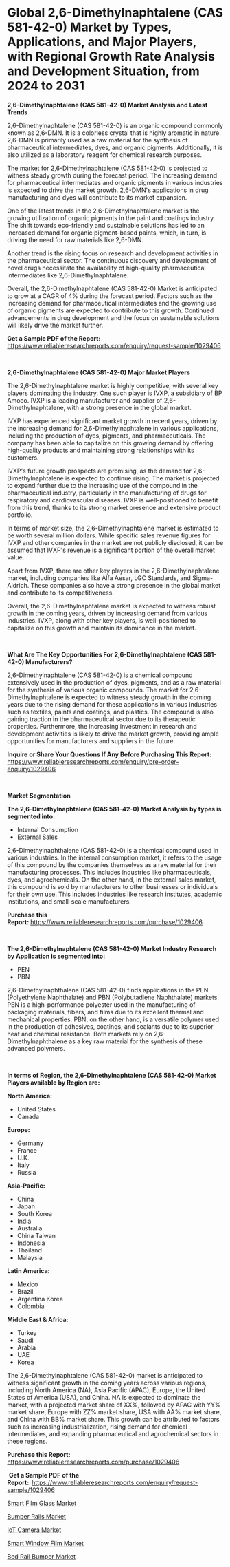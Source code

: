 <p><h1>Global 2,6-Dimethylnaphtalene (CAS 581-42-0) Market by Types, Applications, and Major Players, with Regional Growth Rate Analysis and Development Situation, from 2024 to 2031</h1></p><p><strong>2,6-Dimethylnaphtalene (CAS 581-42-0) Market Analysis and Latest Trends</strong></p>
<p><p>2,6-Dimethylnaphtalene (CAS 581-42-0) is an organic compound commonly known as 2,6-DMN. It is a colorless crystal that is highly aromatic in nature. 2,6-DMN is primarily used as a raw material for the synthesis of pharmaceutical intermediates, dyes, and organic pigments. Additionally, it is also utilized as a laboratory reagent for chemical research purposes.</p><p>The market for 2,6-Dimethylnaphtalene (CAS 581-42-0) is projected to witness steady growth during the forecast period. The increasing demand for pharmaceutical intermediates and organic pigments in various industries is expected to drive the market growth. 2,6-DMN's applications in drug manufacturing and dyes will contribute to its market expansion.</p><p>One of the latest trends in the 2,6-Dimethylnaphtalene market is the growing utilization of organic pigments in the paint and coatings industry. The shift towards eco-friendly and sustainable solutions has led to an increased demand for organic pigment-based paints, which, in turn, is driving the need for raw materials like 2,6-DMN.</p><p>Another trend is the rising focus on research and development activities in the pharmaceutical sector. The continuous discovery and development of novel drugs necessitate the availability of high-quality pharmaceutical intermediates like 2,6-Dimethylnaphtalene.</p><p>Overall, the 2,6-Dimethylnaphtalene (CAS 581-42-0) Market is anticipated to grow at a CAGR of 4% during the forecast period. Factors such as the increasing demand for pharmaceutical intermediates and the growing use of organic pigments are expected to contribute to this growth. Continued advancements in drug development and the focus on sustainable solutions will likely drive the market further.</p></p>
<p><strong>Get a Sample PDF of the Report:&nbsp;</strong> <a href="https://www.reliableresearchreports.com/enquiry/request-sample/1029406">https://www.reliableresearchreports.com/enquiry/request-sample/1029406</a></p>
<p>&nbsp;</p>
<p><strong>2,6-Dimethylnaphtalene (CAS 581-42-0) Major Market Players</strong></p>
<p><p>The 2,6-Dimethylnaphtalene market is highly competitive, with several key players dominating the industry. One such player is IVXP, a subsidiary of BP Amoco. IVXP is a leading manufacturer and supplier of 2,6-Dimethylnaphtalene, with a strong presence in the global market.</p><p>IVXP has experienced significant market growth in recent years, driven by the increasing demand for 2,6-Dimethylnaphtalene in various applications, including the production of dyes, pigments, and pharmaceuticals. The company has been able to capitalize on this growing demand by offering high-quality products and maintaining strong relationships with its customers.</p><p>IVXP's future growth prospects are promising, as the demand for 2,6-Dimethylnaphtalene is expected to continue rising. The market is projected to expand further due to the increasing use of the compound in the pharmaceutical industry, particularly in the manufacturing of drugs for respiratory and cardiovascular diseases. IVXP is well-positioned to benefit from this trend, thanks to its strong market presence and extensive product portfolio.</p><p>In terms of market size, the 2,6-Dimethylnaphtalene market is estimated to be worth several million dollars. While specific sales revenue figures for IVXP and other companies in the market are not publicly disclosed, it can be assumed that IVXP's revenue is a significant portion of the overall market value.</p><p>Apart from IVXP, there are other key players in the 2,6-Dimethylnaphtalene market, including companies like Alfa Aesar, LGC Standards, and Sigma-Aldrich. These companies also have a strong presence in the global market and contribute to its competitiveness.</p><p>Overall, the 2,6-Dimethylnaphtalene market is expected to witness robust growth in the coming years, driven by increasing demand from various industries. IVXP, along with other key players, is well-positioned to capitalize on this growth and maintain its dominance in the market.</p></p>
<p>&nbsp;</p>
<p><strong>What Are The Key Opportunities For 2,6-Dimethylnaphtalene (CAS 581-42-0) Manufacturers?</strong></p>
<p><p>2,6-Dimethylnaphtalene (CAS 581-42-0) is a chemical compound extensively used in the production of dyes, pigments, and as a raw material for the synthesis of various organic compounds. The market for 2,6-Dimethylnaphtalene is expected to witness steady growth in the coming years due to the rising demand for these applications in various industries such as textiles, paints and coatings, and plastics. The compound is also gaining traction in the pharmaceutical sector due to its therapeutic properties. Furthermore, the increasing investment in research and development activities is likely to drive the market growth, providing ample opportunities for manufacturers and suppliers in the future.</p></p>
<p><strong>Inquire or Share Your Questions If Any Before Purchasing This Report:</strong> <a href="https://www.reliableresearchreports.com/enquiry/pre-order-enquiry/1029406">https://www.reliableresearchreports.com/enquiry/pre-order-enquiry/1029406</a></p>
<p>&nbsp;</p>
<p><strong>Market Segmentation</strong></p>
<p><strong>The 2,6-Dimethylnaphtalene (CAS 581-42-0) Market Analysis by types is segmented into:</strong></p>
<p><ul><li>Internal Consumption</li><li>External Sales</li></ul></p>
<p><p>2,6-Dimethylnaphthalene (CAS 581-42-0) is a chemical compound used in various industries. In the internal consumption market, it refers to the usage of this compound by the companies themselves as a raw material for their manufacturing processes. This includes industries like pharmaceuticals, dyes, and agrochemicals. On the other hand, in the external sales market, this compound is sold by manufacturers to other businesses or individuals for their own use. This includes industries like research institutes, academic institutions, and small-scale manufacturers.</p></p>
<p><strong>Purchase this Report:&nbsp;</strong><a href="https://www.reliableresearchreports.com/purchase/1029406">https://www.reliableresearchreports.com/purchase/1029406</a></p>
<p>&nbsp;</p>
<p><strong>The 2,6-Dimethylnaphtalene (CAS 581-42-0) Market Industry Research by Application is segmented into:</strong></p>
<p><ul><li>PEN</li><li>PBN</li></ul></p>
<p><p>2,6-Dimethylnaphthalene (CAS 581-42-0) finds applications in the PEN (Polyethylene Naphthalate) and PBN (Polybutadiene Naphthalate) markets. PEN is a high-performance polyester used in the manufacturing of packaging materials, fibers, and films due to its excellent thermal and mechanical properties. PBN, on the other hand, is a versatile polymer used in the production of adhesives, coatings, and sealants due to its superior heat and chemical resistance. Both markets rely on 2,6-Dimethylnaphthalene as a key raw material for the synthesis of these advanced polymers.</p></p>
<p>&nbsp;</p>
<p><strong>In terms of Region, the 2,6-Dimethylnaphtalene (CAS 581-42-0) Market Players available by Region are:</strong></p>
<p>
    <p> <strong> North America: </strong>
        <ul>
            <li>United States</li>
            <li>Canada</li>
        </ul>
        </p> 
    <p> <strong> Europe: </strong>
        <ul>
            <li>Germany</li>
            <li>France</li>
            <li>U.K.</li>
            <li>Italy</li>
            <li>Russia</li>
        </ul>
        </p> 
    <p> <strong> Asia-Pacific: </strong>
        <ul>
            <li>China</li>
            <li>Japan</li>
            <li>South Korea</li>
            <li>India</li>
            <li>Australia</li>
            <li>China Taiwan</li>
            <li>Indonesia</li>
            <li>Thailand</li>
            <li>Malaysia</li>
        </ul>
        </p> 
    <p> <strong> Latin America: </strong>
        <ul>
            <li>Mexico</li>
            <li>Brazil</li>
            <li>Argentina Korea</li>
            <li>Colombia</li>
        </ul>
        </p> 
    <p> <strong> Middle East & Africa: </strong>
        <ul>
            <li>Turkey</li>
            <li>Saudi</li>
            <li>Arabia</li>
            <li>UAE</li>
            <li>Korea</li>
        </ul>
    </p>
    </p>
<p><p>The 2,6-Dimethylnaphtalene (CAS 581-42-0) market is anticipated to witness significant growth in the coming years across various regions, including North America (NA), Asia Pacific (APAC), Europe, the United States of America (USA), and China. NA is expected to dominate the market, with a projected market share of XX%, followed by APAC with YY% market share, Europe with ZZ% market share, USA with AA% market share, and China with BB% market share. This growth can be attributed to factors such as increasing industrialization, rising demand for chemical intermediates, and expanding pharmaceutical and agrochemical sectors in these regions.</p></p>
<p><strong>Purchase this Report: </strong><a href="https://www.reliableresearchreports.com/purchase/1029406">https://www.reliableresearchreports.com/purchase/1029406</a></p>
<p>&nbsp;<strong>Get a Sample PDF of the Report:&nbsp;&nbsp;</strong><a href="https://www.reliableresearchreports.com/enquiry/request-sample/1029406">https://www.reliableresearchreports.com/enquiry/request-sample/1029406</a></p>
<p><strong></strong></p>
<p><p><a href="https://medium.com/@lisastevens48/smart-film-glass-market-trends-and-market-analysis-forecasted-for-period-2024-2031-2f12d68d7410">Smart Film Glass Market</a></p><p><a href="https://medium.com/@lisastevens48/bumper-rails-market-insight-market-trends-growth-forecasted-from-2024-to-2031-90737d3d63aa">Bumper Rails Market</a></p><p><a href="https://medium.com/@lisastevens48/iot-camera-market-insights-into-market-cagr-market-trends-and-growth-strategies-07c7d313c750">IoT Camera Market</a></p><p><a href="https://medium.com/@lisastevens48/smart-window-film-market-comprehensive-assessment-by-type-application-and-geography-693b231afc1b">Smart Window Film Market</a></p><p><a href="https://medium.com/@lisastevens48/bed-rail-bumper-market-exploring-market-share-market-trends-and-future-growth-48084ee651a9">Bed Rail Bumper Market</a></p></p>